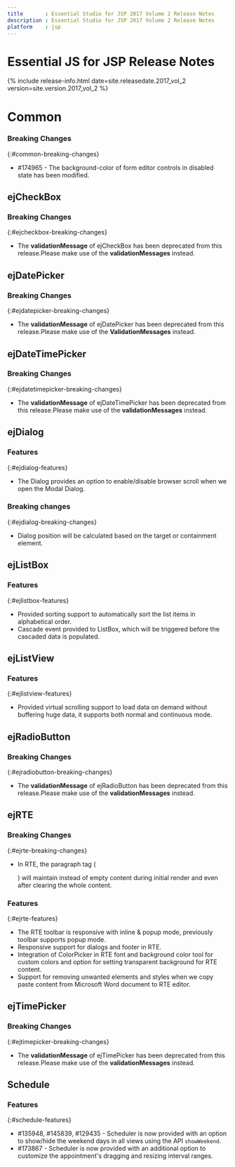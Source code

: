 ```yaml
---
title 		: Essential Studio for JSP 2017 Volume 2 Release Notes
description : Essential Studio for JSP 2017 Volume 2 Release Notes
platform    : jsp
---
```


# Essential JS for JSP Release Notes  

{% include release-info.html date=site.releasedate.2017_vol_2 version=site.version.2017_vol_2 %} 



# Common

### Breaking Changes
{:#common-breaking-changes}
 
* \#174965 -  The background-color of form editor controls in disabled state has been modified.
## ejCheckBox

### Breaking Changes
{:#ejcheckbox-breaking-changes}

* The **validationMessage** of ejCheckBox has been deprecated from this release.Please make use of the **validationMessages** instead. 

## ejDatePicker

### Breaking Changes
{:#ejdatepicker-breaking-changes}

* The **validationMessage** of ejDatePicker has been deprecated from this release.Please make use of the **ValidationMessages** instead. 
  
## ejDateTimePicker

### Breaking Changes
{:#ejdatetimepicker-breaking-changes}

* The **validationMessage** of ejDateTimePicker has been deprecated from this release.Please make use of the **validationMessages** instead. 
  
## ejDialog

### Features
{:#ejdialog-features}

* The Dialog provides an option to enable/disable browser scroll when we open the Modal Dialog.

### Breaking changes
{:#ejdialog-breaking-changes}

* Dialog position will be calculated based on the target or containment element.
## ejListBox

### Features
{:#ejlistbox-features}

* Provided sorting support to automatically sort the list items in alphabetical order.
* Cascade event provided to ListBox, which will be triggered before the cascaded data is populated.
## ejListView

### Features
{:#ejlistview-features}

* Provided virtual scrolling support to load data on demand without buffering huge data, it supports both normal and continuous mode.
## ejRadioButton

### Breaking Changes
{:#ejradiobutton-breaking-changes}

* The **validationMessage** of ejRadioButton has been deprecated from this release.Please make use of the **validationMessages** instead. 

## ejRTE

### Breaking Changes
{:#ejrte-breaking-changes}

* In RTE, the paragraph tag (<p></p>) will maintain instead of empty content during initial render and even after clearing the whole content.

### Features

{:#ejrte-features}

* The RTE toolbar is responsive with inline & popup mode, previously toolbar supports popup mode.
* Responsive support for dialogs and footer in RTE.
* Integration of ColorPicker in RTE font and background color tool for custom colors and option for setting transparent background for RTE content.
* Support for removing unwanted elements and styles when we copy paste content from Microsoft Word document to RTE editor.
## ejTimePicker

### Breaking Changes
{:#ejtimepicker-breaking-changes}

* The **validationMessage** of ejTimePicker has been deprecated from this release.Please make use of the **validationMessages** instead. 

## Schedule

### Features
{:#schedule-features}

* \#135948, \#145839, \#129435 - Scheduler is now provided with an option to show/hide the weekend days in all views using the API `showWeekend`.
* \#173867 - Scheduler is now provided with an additional option to customize the appointment's dragging and resizing interval ranges.



